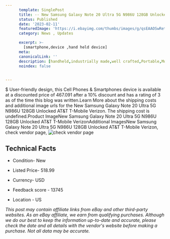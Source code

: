 ```yaml
---
      template: SinglePost
      title: -- New Samsung Galaxy Note 20 Ultra 5G N986U 128GB Unlocked AT&T T-Mobile Verizon
      status: Published
      date: '2023-02-11'
      featuredImage: 'https://i.ebayimg.com/thumbs/images/g/qsEAAOSwRetf65GL/s-l225.jpg'
      category: News , Updates

      excerpt: >-
        [smartphone,device ,hand held device]
      meta:
      canonicalLink: ''
      description: [handheld,industrially made,well crafted,Portable,Mobile,Compact,Convenient,Lightweight,Maneuverable,Man-portable,Miniature,Carriable,Hand-held,Light,Holdable,Transportable,Mobile device,Pocket-sized,On-the-go,Wireless,Cordless,Compact size,Convenient size, smartphone,device ,hand held device]
      noindex: false

        
---
```

$
    User-friendly design, this Cell Phones & Smartphones device is available at a discounted price of 467.091 after a 10% discount and has a rating of 3 as of the time this blog was written.Learn More about the shipping costs and additional image urls for the New Samsung Galaxy Note 20 Ultra 5G N986U 128GB Unlocked AT&T T-Mobile Verizon. The shipping cost is undefined.Product ImageNew Samsung Galaxy Note 20 Ultra 5G N986U 128GB Unlocked AT&T T-Mobile VerizonAdditional ImagesNew Samsung Galaxy Note 20 Ultra 5G N986U 128GB Unlocked AT&T T-Mobile Verizon, check vendor page, ![check vendor page](https://origin-galleryplus.ebayimg.com/ws/web/203817445969_2_0_1/225x225.jpg,https://origin-galleryplus.ebayimg.com/ws/web/203817445969_3_0_1/225x225.jpg)
    
    

 ## Technical Facts 



     
      

 - Condition- New 


      

 - Listed Price- 518.99 


      

 - Currency- USD 


      

 - Feedback score - 13745 


      

 - Location - US 


      
      

 *_This post may contain affiliate links from eBay and other third-party websites. As an eBay affiliate, we earn from qualifying purchases. Although we do our best to keep the information up-to-date and accurate, please check the date and all details with the vendor's website before making a purchase. Not all data may be accurate._*



    
    
    
    
    
